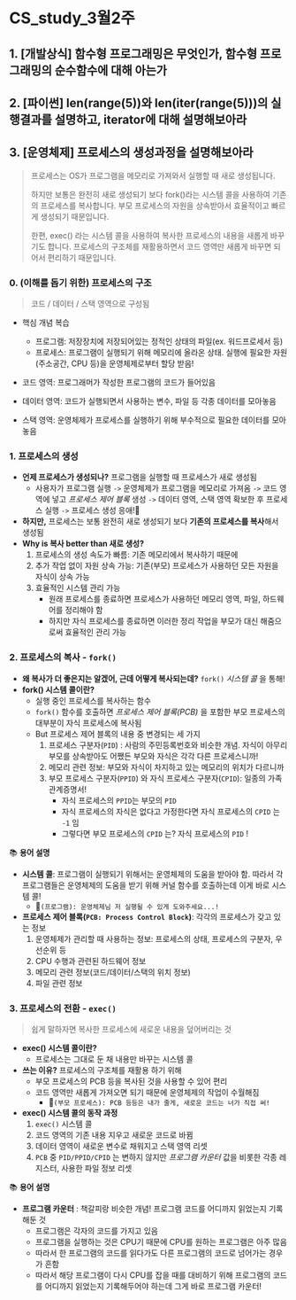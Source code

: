 # CS_study_3월2주

## 1. [개발상식] 함수형 프로그래밍은 무엇인가, 함수형 프로그래밍의 순수함수에 대해 아는가



## 2. [파이썬] len(range(5))와 len(iter(range(5)))의 실행결과를 설명하고, iterator에 대해 설명해보아라



## 3. [운영체제] 프로세스의 생성과정을 설명해보아라

> 프로세스는 OS가 프로그램을 메모리로 가져와서 실행할 때 새로 생성됩니다.
>
> 하지만 보통은 완전히 새로 생성되기 보다 fork()라는 시스템 콜을 사용하여 기존의 프로세스를 복사합니다. 부모 프로세스의 자원을 상속받아서 효율적이고 빠르게 생성되기 때문입니다.
>
> 한편, exec() 라는 시스템 콜을 사용하여 복사한 프로세스의 내용을 새롭게 바꾸기도 합니다. 프로세스의 구조체를 재활용하면서 코드 영역만 새롭게 바꾸면 되어서 편리하기 때문입니다.

### 0. (이해를 돕기 위한) 프로세스의 구조

> 코드 / 데이터 / 스택 영역으로 구성됨

- 핵심 개념 복습
  - 프로그램: 저장장치에 저장되어있는 정적인 상태의 파일(ex. 워드프로세서 등)
  - 프로세스: 프로그램이 실행되기 위해 메모리에 올라온 상태. 실행에 필요한 자원(주소공간, CPU 등)을 운영체제로부터 할당 받음!

- 코드 영역: 프로그래머가 작성한 프로그램의 코드가 들어있음
- 데이터 영역: 코드가 실행되면서 사용하는 변수, 파일 등 각종 데이터를 모아놓음
- 스택 영역: 운영체제가 프로세스를 실행하기 위해 부수적으로 필요한 데이터를 모아놓음



### 1. 프로세스의 생성

- **언제 프로세스가 생성되나?** 프로그램을 실행할 때 프로세스가 새로 생성됨
  - 사용자가 프로그램 실행 `->` 운영체제가 프로그램을 메모리로 가져옴 `->` 코드 영역에 넣고 *프로세스 제어 블록* 생성 `->` 데이터 영역, 스택 영역 확보한 후 프로세스 실행 `->` 프로세스 생성 응애!👶
- **하지만,** 프로세스는 보통 완전히 새로 생성되기 보다 **기존의 프로세스를 복사**해서 생성됨
- **Why is 복사 better than 새로 생성?**
  1. 프로세스의 생성 속도가 빠름: 기존 메모리에서 복사하기 때문에
  2. 추가 작업 없이 자원 상속 가능: 기존(부모) 프로세스가 사용하던 모든 자원을 자식이 상속 가능
  3. 효율적인 시스템 관리 가능
     - 원래 프로세스를 종료하면 프로세스가 사용하던 메모리 영역, 파일, 하드웨어를 정리해야 함
     - 하지만 자식 프로세스를 종료하면 이러한 정리 작업을 부모가 대신 해줌으로써 효율적인 관리 가능



### 2. 프로세스의 복사 - `fork()`

- **왜 복사가 더 좋은지는 알겠어, 근데 어떻게 복사되는데?** `fork()` *시스템 콜* 을 통해!
- **fork() 시스템 콜이란?**
  - 실행 중인 프로세스를 복사하는 함수
  - `fork()` 함수를 호출하면 *프로세스 제어 블록(PCB)* 을 포함한 부모 프로세스의 대부분이 자식 프로세스에 복사됨
  - But 프로세스 제어 블록의 내용 중 변경되는 세 가지
    1. 프로세스 구분자(`PID`) : 사람의 주민등록번호와 비슷한 개념. 자식이 아무리 부모를 상속받아도 어쨌든 부모와 자식은 각각 다른 프로세스니까!
    2. 메모리 관련 정보: 부모와 자식이 차지하고 있는 메모리의 위치가 다르니까
    3. 부모 프로세스 구분자(`PPID`) 와 자식 프로세스 구분자(`CPID`): 일종의 가족관계증명서!
       - 자식 프로세스의 `PPID`는 부모의 `PID` 
       - 자식 프로세스의 자식은 없다고 가정한다면 자식 프로세스의 `CPID` 는 `-1` 임
       - 그렇다면 부모 프로세스의 `CPID` 는? 자식 프로세스의 `PID` !



📚 **용어 설명** 

- **시스템 콜**: 프로그램이 실행되기 위해서는 운영체제의 도움을 받아야 함. 따라서 각 프로그램들은 운영체제의 도움을 받기 위해 커널 함수를 호출하는데 이게 바로 시스템 콜!
  - 💾`(프로그램): 운영체제님 저 실행될 수 있게 도와주세요...!` 
- **프로세스 제어 블록(`PCB: Process Control Block`)**: 각각의 프로세스가 갖고 있는 정보
  1. 운영체제가 관리할 때 사용하는 정보: 프로세스의 상태, 프로세스의 구분자, 우선순위 등
  2. CPU 수행과 관련된 하드웨어 정보
  3. 메모리 관련 정보(코드/데이터/스택의 위치 정보)
  4. 파일 관련 정보



### 3. 프로세스의 전환 - `exec()`

>  쉽게 말하자면 복사한 프로세스에 새로운 내용을 덮어버리는 것

- **exec() 시스템 콜이란?**
  - 프로세스는 그대로 둔 채 내용만 바꾸는 시스템 콜
- **쓰는 이유?** 프로세스의 구조체를 재활용 하기 위해 
  - 부모 프로세스의 PCB 등을 복사된 것을 사용할 수 있어 편리
  - 코드 영역만 새롭게 가져오면 되기 때문에 운영체제의 작업이 수월해짐
    - 👨`(부모 프로세스): PCB 등등은 내가 줄게, 새로운 코드는 너가 직접 써!`
- **exec() 시스템 콜의 동작 과정**
  1. `exec()` 시스템 콜
  2. 코드 영역의 기존 내용 지우고 새로운 코드로 바뀜
  3. 데이터 영역이 새로운 변수로 채워지고 스택 영역 리셋
  4. `PCB` 중 `PID/PPID/CPID` 는 변하지 않지만 *프로그램 카운터* 값을 비롯한 각종 레지스터, 사용한 파일 정보 리셋

📚 **용어 설명**

- **프로그램 카운터** : 책갈피랑 비슷한 개념! 프로그램 코드를 어디까지 읽었는지 기록해둔 것
  - 프로그램은 각자의 코드를 가지고 있음
  - 프로그램을 실행하는 것은 CPU기 때문에 CPU를 원하는 프로그램은 아주 많음
  - 따라서 한 프로그램의 코드를 읽다가도 다른 프로그램의 코드로 넘어가는 경우가 흔함
  - 따라서 해당 프로그램이 다시 CPU를 잡을 때를 대비하기 위해 프로그램의 코드를 어디까지 읽었는지 기록해두어야 하는데 그게 바로 프로그램 카운터!